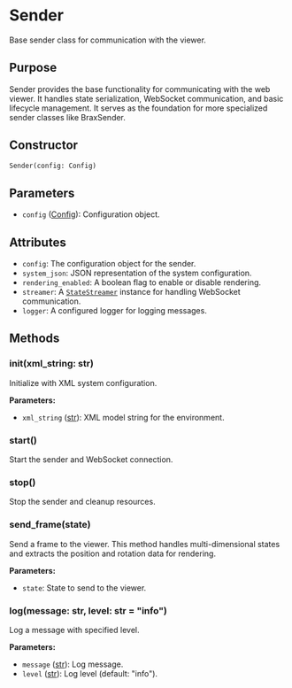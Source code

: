 # Sender

Base sender class for communication with the viewer.

## Purpose

Sender provides the base functionality for communicating with the web viewer. It handles state serialization, WebSocket communication, and basic lifecycle management. It serves as the foundation for more specialized sender classes like BraxSender.

## Constructor

```python
Sender(config: Config)
```

## Parameters

- `config` ([Config](config.md)): Configuration object.

## Attributes

- `config`: The configuration object for the sender.
- `system_json`: JSON representation of the system configuration.
- `rendering_enabled`: A boolean flag to enable or disable rendering.
- `streamer`: A [`StateStreamer`](statestreamer.md) instance for handling WebSocket communication.
- `logger`: A configured logger for logging messages.

## Methods

### init(xml_string: str)

Initialize with XML system configuration.

**Parameters:**
- `xml_string` ([str](https://docs.python.org/3/library/stdtypes.html#text-sequence-type-str)): XML model string for the environment.

### start()

Start the sender and WebSocket connection.

### stop()

Stop the sender and cleanup resources.

### send_frame(state)

Send a frame to the viewer. This method handles multi-dimensional states and extracts the position and rotation data for rendering.

**Parameters:**
- `state`: State to send to the viewer.

### log(message: str, level: str = "info")

Log a message with specified level.

**Parameters:**
- `message` ([str](https://docs.python.org/3/library/stdtypes.html#text-sequence-type-str)): Log message.
- `level` ([str](https://docs.python.org/3/library/stdtypes.html#text-sequence-type-str)): Log level (default: "info"). 